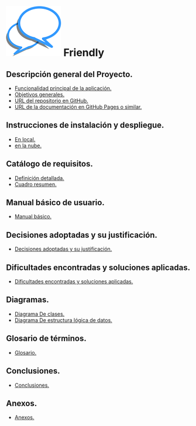 ![Friendly](images/logo.png) **Friendly**
==================

Descripción general del Proyecto.
-------------------------------------

* [Funcionalidad principal de la aplicación.](funcionalidad_principal.md)   
* [Objetivos generales.](objetivos.md)   
* [URL del repositorio en GitHub.](https://github.com/fernando3287/friendly)   
* [URL de la documentación en GitHub Pages o similar.](https://fernando3287.github.io/friendly/)   


Instrucciones de instalación y despliegue.
------------------------------------------

* [En local.](local.md)   
* [en la nube.](nube.md)   


Catálogo de requisitos.
-----------------------

* [Definición detallada.](detallada.md)   
* [Cuadro resumen.](cuadro_resumen.md)

Manual básico de usuario.
-------------------------

* [Manual básico.](manual.md)    

Decisiones adoptadas y su justificación.
----------------------------------------

* [Decisiones adoptadas y su justificación.](decisiones.md)   

Dificultades encontradas y soluciones aplicadas.
------------------------------------------------

* [Dificultades encontradas y soluciones aplicadas.](dificultades.md)   


Diagramas.
----------

* [Diagrama De clases.](diagrama_clases.md)   
* [Diagrama De estructura lógica de datos.](diagrama_eld.md)   


Glosario de términos.
---------------------

* [Glosario.](glosario.md)   


Conclusiones.
-------------

* [Conclusiones.](conclusiones.md)   


Anexos.
-------

* [Anexos.](Anexos.md)    
